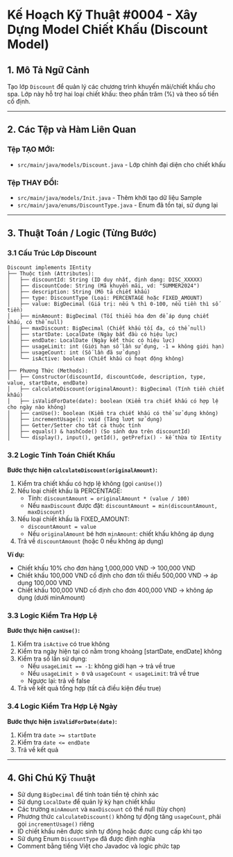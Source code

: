 # Kế Hoạch Kỹ Thuật #0004 - Xây Dựng Model Chiết Khấu (Discount Model)

## 1. Mô Tả Ngữ Cảnh

Tạo lớp `Discount` để quản lý các chương trình khuyến mãi/chiết khấu cho spa. Lớp này hỗ trợ hai loại chiết khấu: theo phần trăm (%) và theo số tiền cố định.

---

## 2. Các Tệp và Hàm Liên Quan

### Tệp TẠO MỚI:

- `src/main/java/models/Discount.java` - Lớp chính đại diện cho chiết khấu

### Tệp THAY ĐỔI:

- `src/main/java/models/Init.java` - Thêm khởi tạo dữ liệu Sample
- `src/main/java/enums/DiscountType.java` - Enum đã tồn tại, sử dụng lại

---

## 3. Thuật Toán / Logic (Từng Bước)

### 3.1 Cấu Trúc Lớp Discount

```
Discount implements IEntity
├── Thuộc tính (Attributes):
│   ├── discountId: String (ID duy nhất, định dạng: DISC_XXXXX)
│   ├── discountCode: String (Mã khuyến mãi, vd: "SUMMER2024")
│   ├── description: String (Mô tả chiết khấu)
│   ├── type: DiscountType (Loại: PERCENTAGE hoặc FIXED_AMOUNT)
│   ├── value: BigDecimal (Giá trị: nếu % thì 0-100, nếu tiền thì số tiền)
│   ├── minAmount: BigDecimal (Tối thiểu hóa đơn để áp dụng chiết khấu, có thể null)
│   ├── maxDiscount: BigDecimal (Chiết khấu tối đa, có thể null)
│   ├── startDate: LocalDate (Ngày bắt đầu có hiệu lực)
│   ├── endDate: LocalDate (Ngày kết thúc có hiệu lực)
│   ├── usageLimit: int (Giới hạn số lần sử dụng, -1 = không giới hạn)
│   ├── usageCount: int (Số lần đã sử dụng)
│   └── isActive: boolean (Chiết khấu có hoạt động không)
│
├── Phương Thức (Methods):
│   ├── Constructor(discountId, discountCode, description, type, value, startDate, endDate)
│   ├── calculateDiscount(originalAmount): BigDecimal (Tính tiền chiết khấu)
│   ├── isValidForDate(date): boolean (Kiểm tra chiết khấu có hợp lệ cho ngày nào không)
│   ├── canUse(): boolean (Kiểm tra chiết khấu có thể sử dụng không)
│   ├── incrementUsage(): void (Tăng lượt sử dụng)
│   ├── Getter/Setter cho tất cả thuộc tính
│   ├── equals() & hashCode() (So sánh dựa trên discountId)
│   └── display(), input(), getId(), getPrefix() - kế thừa từ IEntity
```

### 3.2 Logic Tính Toán Chiết Khấu

**Bước thực hiện `calculateDiscount(originalAmount)`:**

1. Kiểm tra chiết khấu có hợp lệ không (gọi `canUse()`)
2. Nếu loại chiết khấu là PERCENTAGE:
   - Tính: `discountAmount = originalAmount * (value / 100)`
   - Nếu `maxDiscount` được đặt: `discountAmount = min(discountAmount, maxDiscount)`
3. Nếu loại chiết khấu là FIXED_AMOUNT:
   - `discountAmount = value`
   - Nếu `originalAmount` bé hơn `minAmount`: chiết khấu không áp dụng
4. Trả về `discountAmount` (hoặc 0 nếu không áp dụng)

**Ví dụ:**

- Chiết khấu 10% cho đơn hàng 1,000,000 VND → 100,000 VND
- Chiết khấu 100,000 VND cố định cho đơn tối thiểu 500,000 VND → áp dụng 100,000 VND
- Chiết khấu 100,000 VND cố định cho đơn 400,000 VND → không áp dụng (dưới minAmount)

### 3.3 Logic Kiểm Tra Hợp Lệ

**Bước thực hiện `canUse()`:**

1. Kiểm tra `isActive` có true không
2. Kiểm tra ngày hiện tại có nằm trong khoảng [startDate, endDate] không
3. Kiểm tra số lần sử dụng:
   - Nếu `usageLimit == -1`: không giới hạn → trả về true
   - Nếu `usageLimit > 0` và `usageCount < usageLimit`: trả về true
   - Ngược lại: trả về false
4. Trả về kết quả tổng hợp (tất cả điều kiện đều true)

### 3.4 Logic Kiểm Tra Hợp Lệ Ngày

**Bước thực hiện `isValidForDate(date)`:**

1. Kiểm tra `date >= startDate`
2. Kiểm tra `date <= endDate`
3. Trả về kết quả

---

## 4. Ghi Chú Kỹ Thuật

- Sử dụng `BigDecimal` để tính toán tiền tệ chính xác
- Sử dụng `LocalDate` để quản lý kỳ hạn chiết khấu
- Các trường `minAmount` và `maxDiscount` có thể null (tùy chọn)
- Phương thức `calculateDiscount()` không tự động tăng `usageCount`, phải gọi `incrementUsage()` riêng
- ID chiết khấu nên được sinh tự động hoặc được cung cấp khi tạo
- Sử dụng Enum `DiscountType` đã được định nghĩa
- Comment bằng tiếng Việt cho Javadoc và logic phức tạp
